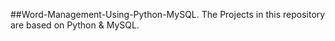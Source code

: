 ##Word-Management-Using-Python-MySQL.
The Projects in this repository are based on Python &amp; MySQL.

